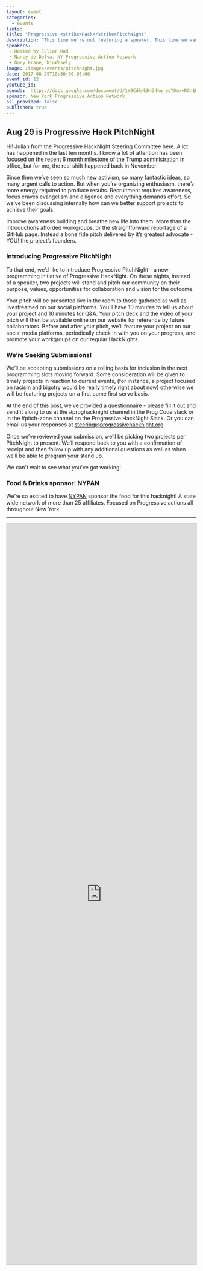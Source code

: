 ```yaml
---
layout: event
categories:
  - events
links:
title: "Progressive <strike>Hack</strike>PitchNight"
description: "This time we’re not featuring a speaker. This time we want to feature you! Two teams will pitch their projects to our amazing HackNight audience!"
speakers:
 - Hosted by Julian Rad
 - Nancy de Delva, NY Progressive Action Network
 - Gary Krane, WinWisely
image: /images/events/pitchnight.jpg
date: 2017-08-29T18:30:00-05:00
event_id: 12
youtube_id:
agenda:  https://docs.google.com/document/d/1Y9CdkNbD434ku_eoYOmxvRGn1WSLkXwYEVVBjHe8XrI/edit
sponsor: New York Progressive Action Network
asl_provided: false
published: true
---
```


## Aug 29 is Progressive ~~Hack~~ PitchNight

Hi! Julian from the Progressive HackNight Steering Committee here. A lot has happened in the last ten months. I know a lot of attention has been focused on the recent 6 month milestone of the Trump administration in office, but for me, the real shift happened back in November.

Since then we’ve seen so much new activism, so many fantastic ideas, so many urgent calls to action. But when you’re organizing enthusiasm, there’s more energy required to produce results. Recruitment requires awareness, focus craves evangelism and diligence and everything demands effort. So we’ve been discussing internally how can we better support projects to achieve their goals.

Improve awareness building and breathe new life into them. More than the introductions afforded workgroups, or the straightforward reportage of a GitHub page. Instead a bone fide pitch delivered by it’s greatest advocate - YOU! the project’s founders.

### Introducing Progressive PitchNight

To that end, we’d like to introduce Progressive PitchNight - a new programming initiative of Progressive HackNight. On these nights, instead of a speaker, two projects will stand and pitch our community on their purpose, values, opportunities for collaboration and vision for the outcome.

Your pitch will be presented live in the room to those gathered as well as livestreamed on our social platforms. You'll have 10 minutes to tell us about your project and 10 minutes for Q&A. Your pitch deck and the video of your pitch will then be available online on our website for reference by future collaborators. Before and after your pitch, we’ll feature your project on our social media platforms, periodically check in with you on your progress, and promote your workgroups on our regular HackNights.

### We’re Seeking Submissions!

We’ll be accepting submissions on a rolling basis for inclusion in the next programming slots moving forward. Some consideration will be given to timely projects in reaction to current events, (for instance, a project focused on racism and bigotry would be really timely right about now) otherwise we will be featuring projects on a first come first serve basis.

At the end of this post, we’ve provided a questionnaire - please fill it out and send it along to us at the #proghacknight channel in the Prog Code slack or in the  #pitch-zone channel on the Progressive HackNight Slack. Or you can email us your responses at steering@progressivehacknight.org

Once we’ve reviewed your submission, we’ll be picking two projects per PitchNight to present. We’ll respond back to you with a  confirmation of receipt and then follow up with any additional questions as well as when we’ll be able to program your stand up.

We can't wait to see what you've got working!

### <i class="fa fa-cutlery fa-fw"></i> Food & Drinks sponsor: NYPAN

We’re so excited to have [NYPAN](http://nypan.org/) sponsor the food for this hacknight! A state wide network of more than 25 affiliates. Focused on Progressive actions all throughout New York.


<hr/>

<script src="https://static.airtable.com/js/embed/embed_snippet_v1.js"></script><iframe class="airtable-embed airtable-dynamic-height" src="https://airtable.com/embed/shrqfzxfBpxgQZTfD?backgroundColor=purple" frameborder="0" onmousewheel="" width="100%" height="1960" style="background: transparent; border: 1px solid #ccc;"></iframe>
